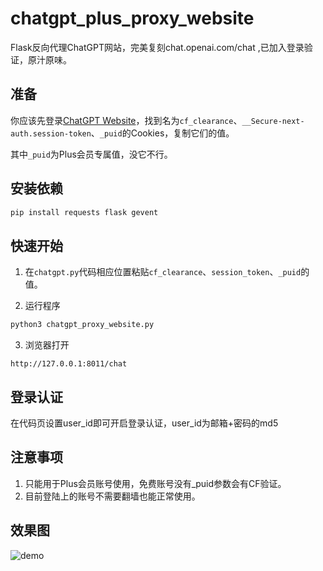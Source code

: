 # chatgpt_plus_proxy_website
Flask反向代理ChatGPT网站，完美复刻chat.openai.com/chat ,已加入登录验证，原汁原味。

## 准备

你应该先登录[ChatGPT Website](https://chat.openai.com/chat)，找到名为`cf_clearance`、`__Secure-next-auth.session-token`、`_puid`的Cookies，复制它们的值。

其中`_puid`为Plus会员专属值，没它不行。

## 安装依赖

``` bash
pip install requests flask gevent
```

## 快速开始

1. 在`chatgpt.py`代码相应位置粘贴`cf_clearance`、`session_token`、`_puid`的值。

2. 运行程序
  ``` bash
  python3 chatgpt_proxy_website.py
  ```

3. 浏览器打开
  ``` plain Text
  http://127.0.0.1:8011/chat
  ```

## 登录认证

在代码页设置user_id即可开启登录认证，user_id为邮箱+密码的md5

## 注意事项

1. 只能用于Plus会员账号使用，免费账号没有_puid参数会有CF验证。
2. 目前登陆上的账号不需要翻墙也能正常使用。

## 效果图
![demo](https://github.com/cooolr/chatgpt_plus_proxy_website/blob/main/demo.png)
